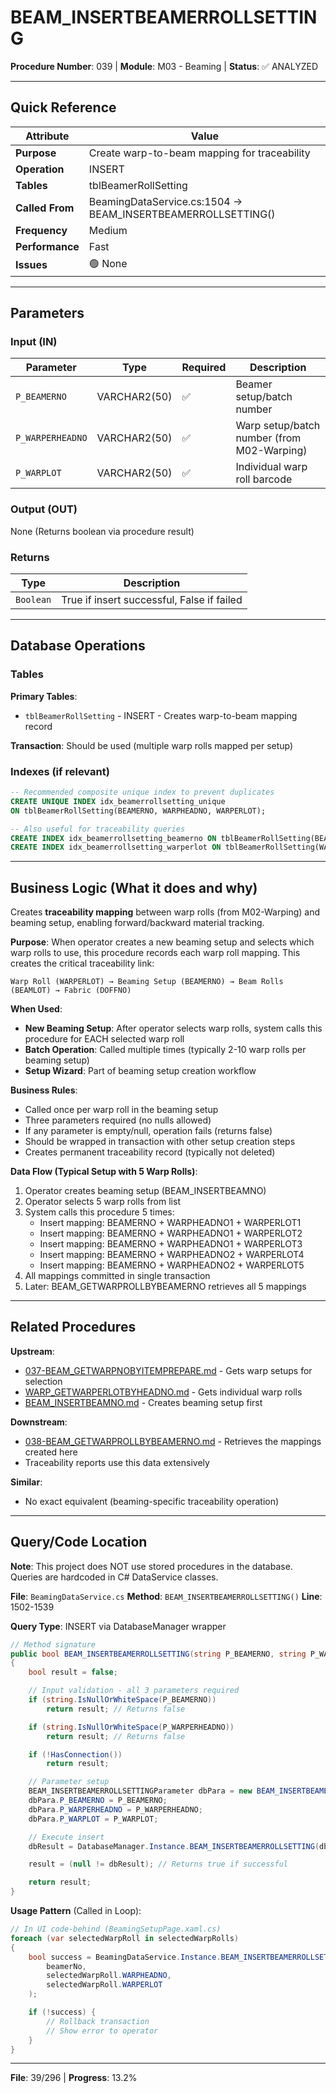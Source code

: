 # BEAM_INSERTBEAMERROLLSETTING

**Procedure Number**: 039 | **Module**: M03 - Beaming | **Status**: ✅ ANALYZED

---

## Quick Reference

| Attribute | Value |
|-----------|-------|
| **Purpose** | Create warp-to-beam mapping for traceability |
| **Operation** | INSERT |
| **Tables** | tblBeamerRollSetting |
| **Called From** | BeamingDataService.cs:1504 → BEAM_INSERTBEAMERROLLSETTING() |
| **Frequency** | Medium |
| **Performance** | Fast |
| **Issues** | 🟢 None |

---

## Parameters

### Input (IN)

| Parameter | Type | Required | Description |
|-----------|------|----------|-------------|
| `P_BEAMERNO` | VARCHAR2(50) | ✅ | Beamer setup/batch number |
| `P_WARPERHEADNO` | VARCHAR2(50) | ✅ | Warp setup/batch number (from M02-Warping) |
| `P_WARPLOT` | VARCHAR2(50) | ✅ | Individual warp roll barcode |

### Output (OUT)

None (Returns boolean via procedure result)

### Returns

| Type | Description |
|------|-------------|
| `Boolean` | True if insert successful, False if failed |

---

## Database Operations

### Tables

**Primary Tables**:
- `tblBeamerRollSetting` - INSERT - Creates warp-to-beam mapping record

**Transaction**: Should be used (multiple warp rolls mapped per setup)

### Indexes (if relevant)

```sql
-- Recommended composite unique index to prevent duplicates
CREATE UNIQUE INDEX idx_beamerrollsetting_unique
ON tblBeamerRollSetting(BEAMERNO, WARPHEADNO, WARPERLOT);

-- Also useful for traceability queries
CREATE INDEX idx_beamerrollsetting_beamerno ON tblBeamerRollSetting(BEAMERNO);
CREATE INDEX idx_beamerrollsetting_warperlot ON tblBeamerRollSetting(WARPERLOT);
```

---

## Business Logic (What it does and why)

Creates **traceability mapping** between warp rolls (from M02-Warping) and beaming setup, enabling forward/backward material tracking.

**Purpose**: When operator creates a new beaming setup and selects which warp rolls to use, this procedure records each warp roll mapping. This creates the critical traceability link:

```
Warp Roll (WARPERLOT) → Beaming Setup (BEAMERNO) → Beam Rolls (BEAMLOT) → Fabric (DOFFNO)
```

**When Used**:
- **New Beaming Setup**: After operator selects warp rolls, system calls this procedure for EACH selected warp roll
- **Batch Operation**: Called multiple times (typically 2-10 warp rolls per beaming setup)
- **Setup Wizard**: Part of beaming setup creation workflow

**Business Rules**:
- Called once per warp roll in the beaming setup
- Three parameters required (no nulls allowed)
- If any parameter is empty/null, operation fails (returns false)
- Should be wrapped in transaction with other setup creation steps
- Creates permanent traceability record (typically not deleted)

**Data Flow (Typical Setup with 5 Warp Rolls)**:
1. Operator creates beaming setup (BEAM_INSERTBEAMNO)
2. Operator selects 5 warp rolls from list
3. System calls this procedure 5 times:
   - Insert mapping: BEAMERNO + WARPHEADNO1 + WARPERLOT1
   - Insert mapping: BEAMERNO + WARPHEADNO1 + WARPERLOT2
   - Insert mapping: BEAMERNO + WARPHEADNO1 + WARPERLOT3
   - Insert mapping: BEAMERNO + WARPHEADNO2 + WARPERLOT4
   - Insert mapping: BEAMERNO + WARPHEADNO2 + WARPERLOT5
4. All mappings committed in single transaction
5. Later: BEAM_GETWARPROLLBYBEAMERNO retrieves all 5 mappings

---

## Related Procedures

**Upstream**:
- [037-BEAM_GETWARPNOBYITEMPREPARE.md](./037-BEAM_GETWARPNOBYITEMPREPARE.md) - Gets warp setups for selection
- [WARP_GETWARPERLOTBYHEADNO.md](./WARP_GETWARPERLOTBYHEADNO.md) - Gets individual warp rolls
- [BEAM_INSERTBEAMNO.md](./BEAM_INSERTBEAMNO.md) - Creates beaming setup first

**Downstream**:
- [038-BEAM_GETWARPROLLBYBEAMERNO.md](./038-BEAM_GETWARPROLLBYBEAMERNO.md) - Retrieves the mappings created here
- Traceability reports use this data extensively

**Similar**:
- No exact equivalent (beaming-specific traceability operation)

---

## Query/Code Location

**Note**: This project does NOT use stored procedures in the database. Queries are hardcoded in C# DataService classes.

**File**: `BeamingDataService.cs`
**Method**: `BEAM_INSERTBEAMERROLLSETTING()`
**Line**: 1502-1539

**Query Type**: INSERT via DatabaseManager wrapper

```csharp
// Method signature
public bool BEAM_INSERTBEAMERROLLSETTING(string P_BEAMERNO, string P_WARPERHEADNO, string P_WARPLOT)
{
    bool result = false;

    // Input validation - all 3 parameters required
    if (string.IsNullOrWhiteSpace(P_BEAMERNO))
        return result; // Returns false

    if (string.IsNullOrWhiteSpace(P_WARPERHEADNO))
        return result; // Returns false

    if (!HasConnection())
        return result;

    // Parameter setup
    BEAM_INSERTBEAMERROLLSETTINGParameter dbPara = new BEAM_INSERTBEAMERROLLSETTINGParameter();
    dbPara.P_BEAMERNO = P_BEAMERNO;
    dbPara.P_WARPERHEADNO = P_WARPERHEADNO;
    dbPara.P_WARPLOT = P_WARPLOT;

    // Execute insert
    dbResult = DatabaseManager.Instance.BEAM_INSERTBEAMERROLLSETTING(dbPara);

    result = (null != dbResult); // Returns true if successful

    return result;
}
```

**Usage Pattern** (Called in Loop):
```csharp
// In UI code-behind (BeamingSetupPage.xaml.cs)
foreach (var selectedWarpRoll in selectedWarpRolls)
{
    bool success = BeamingDataService.Instance.BEAM_INSERTBEAMERROLLSETTING(
        beamerNo,
        selectedWarpRoll.WARPHEADNO,
        selectedWarpRoll.WARPERLOT
    );

    if (!success) {
        // Rollback transaction
        // Show error to operator
    }
}
```

---

**File**: 39/296 | **Progress**: 13.2%
